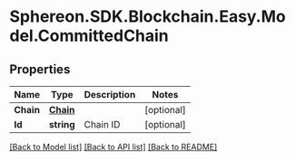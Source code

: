 # Sphereon.SDK.Blockchain.Easy.Model.CommittedChain
## Properties

Name | Type | Description | Notes
------------ | ------------- | ------------- | -------------
**Chain** | [**Chain**](Chain.md) |  | [optional] 
**Id** | **string** | Chain ID | [optional] 

[[Back to Model list]](../README.md#documentation-for-models) [[Back to API list]](../README.md#documentation-for-api-endpoints) [[Back to README]](../README.md)

